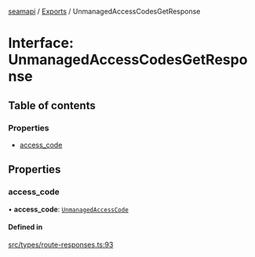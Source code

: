 [seamapi](../README.md) / [Exports](../modules.md) / UnmanagedAccessCodesGetResponse

# Interface: UnmanagedAccessCodesGetResponse

## Table of contents

### Properties

- [access\_code](UnmanagedAccessCodesGetResponse.md#access_code)

## Properties

### access\_code

• **access\_code**: [`UnmanagedAccessCode`](UnmanagedAccessCode.md)

#### Defined in

[src/types/route-responses.ts:93](https://github.com/seamapi/javascript/blob/main/src/types/route-responses.ts#L93)
